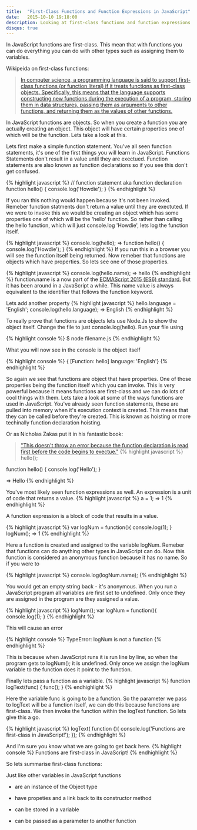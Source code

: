 ```yaml
---
title:  "First-Class Functions and Function Expressions in JavaScript"
date:   2015-10-10 19:18:00
description: Looking at first-class functions and function expressions in JavaScript to get a deeper understanding
disqus: true
---
```


In JavaScript functions are first-class. This mean that with functions you can do everything you can do with other types such as assigning them to variables.



Wikipeida on first-class functions:
> <a class='external' href="https://en.wikipedia.org/wiki/First-class_function">In computer science, a programming language is said to support first-class functions (or function literal) if it treats functions as first-class objects. Specifically, this means that the language supports constructing new functions during the execution of a program, storing them in data structures, passing them as arguments to other functions, and returning them as the values of other functions.</a>

In JavaScript functions are objects. So when you
create a function you are actually creating an object. This object will have certain properties one of which will be the function. Lets take a look at this.

Lets first make a simple function statement. You've all seen function statements, it's one of the first things you will learn in JavaScript. Functions Statements don't result in a value until they are exectued. Function statements are also known as function declarations so if you see this don't get confused.

{% highlight javascript %}
// function statement aka function declaration
function hello() {
	console.log('Howdie');
}
{% endhighlight %}

If you ran this nothing would happen because it's not been invoked. Remeber function statments don't return a value until they are exectuted. If we were to invoke this we would be creating an object which has some properties one of which will be the 'hello' function. So rather than calling the hello function, which will just console.log 'Howdie', lets log the function itself.

{% highlight javascript %}
console.log(hello);
=> function hello() {
	console.log('Howdie');
}
{% endhighlight %}
If you run this in a browser you will see the function itself being returned. Now remeber that functions are objects which have properties. So lets see one of those properties.

{% highlight javascript %}
console.log(hello.name);
=> hello
{% endhighlight %}
function.name is a now part of the <a class='external' href="https://developer.mozilla.org/en-US/docs/Web/JavaScript/Reference/Global_Objects/Function/name">ECMAScript 2015 (ES6) standard.</a> But it has been around in a JavaScript a while. This name value is always equivalent to the identifier that follows the function keyword.

Lets add another property
{% highlight javascript %}
hello.language = 'English';
console.log(hello.language);
=> English
{% endhighlight %}

To really prove that functions are objects lets use Node.Js to show the object itself. Change the file to just console.log(hello). Run your file using

{% highlight console %}
$ node filename.js
{% endhighlight %}

What you will now see in the console is the object itself

{% highlight console %}
{ [Function: hello] language: 'English'}
{% endhighlight %}



So again we see that functions are object that have properties. One of those properties being the function itself which you can invoke. This is very powerful because it means functions are first-class and we can do lots of cool things with them. Lets take a look at some of the ways functions are used in JavaScript. You've already seen function statements, these are pulled into memory when it's execution context is created. This means that they can be called before they're created. This is known as hoisting or more techinally function declaration hoisting.

Or as Nicholas Zakas put it in his fantastic book:

> <a class='external' href="http://www.amazon.com/gp/product/1118026691/ref=as_li_tl?ie=UTF8&camp=1789&creative=9325&creativeASIN=1118026691&linkCode=as2&tag=blog0a05a-20&linkId=6KJBKAOWF36GTSIU">"This doesn't throw an error because the function declaration is read first before the code begins to exectue."</a>
{% highlight javascript %}
hello();

function hello() {
	console.log('Hello');
}

=> Hello
{% endhighlight %}

You've most likely seen function expressions as well. An expression is a unit of code that returns a value.
{% highlight javascript %}
a = 1;
=> 1
{% endhighlight %}

A function expression is a block of code that results in a value.

{% highlight javascript %}
var logNum = function(){
	console.log(1);
}
logNum();
=> 1
{% endhighlight %}

Here a function is created and assigned to the variable logNum. Remeber that functions can do anything other types in JavaScript can do. Now this function is considered an anonymous function because it has no name. So if you were to

{% highlight javascript %}
console.log(logNum.name);
{% endhighlight %}

You would get an empty string back - it's anonymous. When you run a JavaScript program all variables are first set to undefined. Only once they are assigned in the program are they assigned a value.

{% highlight javascript %}
logNum();
var logNum = function(){
	console.log(1);
}
{% endhighlight %}

This will cause an error

{% highlight console %}
TypeError: logNum is not a function
{% endhighlight %}

This is because when JavaScript runs it is run line by line, so when the program gets to logNum(); it is undefined. Only once we assign the logNum variable to the function does it point to the function.

Finally lets pass a function as a variable.
{% highlight javascript %}
function logText(func) {
	func();
}
{% endhighlight %}

Here the variable func is going to be a function. So the parameter we pass to logText will be a function itself, we can do this because functions are first-class. We then invoke the function within the logText function. So lets give this a go.

{% highlight javascript %}
logText( function (){
	console.log('Functions are first-class in JavaScript!');
});
{% endhighlight %}

And I'm sure you know what we are going to get back here.
{% highlight console %}
Functions are first-class in JavaScript!
{% endhighlight %}

So lets summarise first-class functions:

Just like other variables in JavaScript functions

- are an instance of the Object type

- have propeties and a link back to its constructor method

- can be stored in a variable

- can be passed as a parameter to another function
